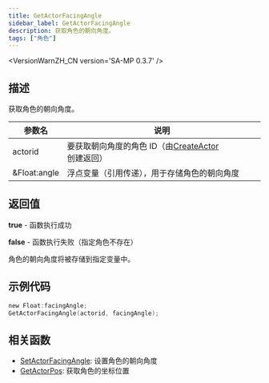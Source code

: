 ```yaml
---
title: GetActorFacingAngle
sidebar_label: GetActorFacingAngle
description: 获取角色的朝向角度。
tags: ["角色"]
---
```


<VersionWarnZH_CN version='SA-MP 0.3.7' />

## 描述

获取角色的朝向角度。

| 参数名       | 说明                                                            |
| ------------ | --------------------------------------------------------------- |
| actorid      | 要获取朝向角度的角色 ID（由[CreateActor](CreateActor)创建返回） |
| &Float:angle | 浮点变量（引用传递），用于存储角色的朝向角度                    |

## 返回值

**true** - 函数执行成功

**false** - 函数执行失败（指定角色不存在）

角色的朝向角度将被存储到指定变量中。

## 示例代码

```c
new Float:facingAngle;
GetActorFacingAngle(actorid, facingAngle);
```

## 相关函数

- [SetActorFacingAngle](SetActorFacingAngle): 设置角色的朝向角度
- [GetActorPos](GetActorPos): 获取角色的坐标位置
